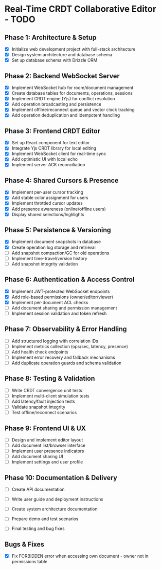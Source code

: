 # Real-Time CRDT Collaborative Editor - TODO

## Phase 1: Architecture & Setup
- [x] Initialize web development project with full-stack architecture
- [x] Design system architecture and database schema
- [x] Set up database schema with Drizzle ORM

## Phase 2: Backend WebSocket Server
- [x] Implement WebSocket hub for room/document management
- [x] Create database tables for documents, operations, sessions
- [x] Implement CRDT engine (Yjs) for conflict resolution
- [x] Add operation broadcasting and persistence
- [x] Implement offline/reconnect queue and vector clock tracking
- [x] Add operation deduplication and idempotent handling

## Phase 3: Frontend CRDT Editor
- [x] Set up React component for text editor
- [x] Integrate Yjs CRDT library for local editing
- [x] Implement WebSocket client for real-time sync
- [x] Add optimistic UI with local echo
- [x] Implement server ACK reconciliation

## Phase 4: Shared Cursors & Presence
- [x] Implement per-user cursor tracking
- [x] Add stable color assignment for users
- [x] Implement throttled cursor updates
- [x] Add presence awareness (online/offline users)
- [x] Display shared selections/highlights

## Phase 5: Persistence & Versioning
- [x] Implement document snapshots in database
- [x] Create operation log storage and retrieval
- [ ] Add snapshot compaction/GC for old operations
- [ ] Implement time-travel/version history
- [ ] Add snapshot integrity validation

## Phase 6: Authentication & Access Control
- [x] Implement JWT-protected WebSocket endpoints
- [x] Add role-based permissions (owner/editor/viewer)
- [x] Implement per-document ACL checks
- [ ] Add document sharing and permission management
- [ ] Implement session validation and token refresh

## Phase 7: Observability & Error Handling
- [ ] Add structured logging with correlation IDs
- [ ] Implement metrics collection (ops/sec, latency, presence)
- [ ] Add health check endpoints
- [ ] Implement error recovery and fallback mechanisms
- [ ] Add duplicate operation guards and schema validation

## Phase 8: Testing & Validation
- [ ] Write CRDT convergence unit tests
- [ ] Implement multi-client simulation tests
- [ ] Add latency/fault injection tests
- [ ] Validate snapshot integrity
- [ ] Test offline/reconnect scenarios

## Phase 9: Frontend UI & UX
- [ ] Design and implement editor layout
- [ ] Add document list/browser interface
- [ ] Implement user presence indicators
- [ ] Add document sharing UI
- [ ] Implement settings and user profile

## Phase 10: Documentation & Delivery
- [ ] Create API documentation
- [ ] Write user guide and deployment instructions
- [ ] Create system architecture documentation
- [ ] Prepare demo and test scenarios
- [ ] Final testing and bug fixes


## Bugs & Fixes
- [x] Fix FORBIDDEN error when accessing own document - owner not in permissions table
